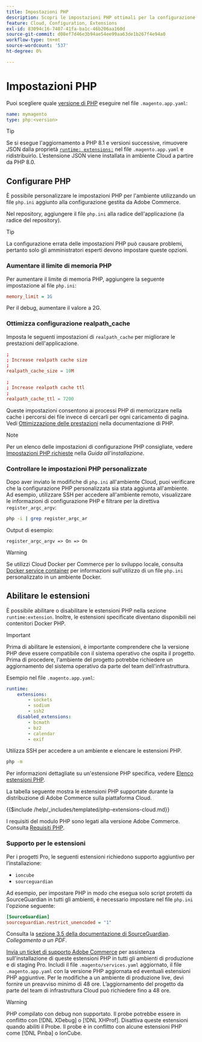 ```yaml
---
title: Impostazioni PHP
description: Scopri le impostazioni PHP ottimali per la configurazione delle applicazioni Commerce nell’infrastruttura cloud.
feature: Cloud, Configuration, Extensions
exl-id: 83094c16-7407-41fa-ba1c-46b206aa160d
source-git-commit: d08ef7d46e3b94ae54ee99aa63de1b267f4e94a0
workflow-type: tm+mt
source-wordcount: '537'
ht-degree: 0%

---
```


# Impostazioni PHP

Puoi scegliere quale [versione di PHP](https://experienceleague.adobe.com/docs/commerce-operations/installation-guide/system-requirements.html) eseguire nel file `.magento.app.yaml`:

```yaml
name: mymagento
type: php:<version>
```

>[!TIP]
>
>Se si esegue l&#39;aggiornamento a PHP 8.1 e versioni successive, rimuovere JSON dalla proprietà [`runtime: extensions:`](properties.md#runtime) nel file `.magento.app.yaml` e ridistribuirlo. L’estensione JSON viene installata in ambiente Cloud a partire da PHP 8.0.

## Configurare PHP

È possibile personalizzare le impostazioni PHP per l&#39;ambiente utilizzando un file `php.ini` aggiunto alla configurazione gestita da Adobe Commerce.

Nel repository, aggiungere il file `php.ini` alla radice dell&#39;applicazione (la radice del repository).

>[!TIP]
>
>La configurazione errata delle impostazioni PHP può causare problemi, pertanto solo gli amministratori esperti devono impostare queste opzioni.

### Aumentare il limite di memoria PHP

Per aumentare il limite di memoria PHP, aggiungere la seguente impostazione al file `php.ini`:

```ini
memory_limit = 1G
```

Per il debug, aumentare il valore a 2G.

### Ottimizza configurazione realpath_cache

Imposta le seguenti impostazioni di `realpath_cache` per migliorare le prestazioni dell&#39;applicazione.

```conf
;
; Increase realpath cache size
;
realpath_cache_size = 10M

;
; Increase realpath cache ttl
;
realpath_cache_ttl = 7200
```

Queste impostazioni consentono ai processi PHP di memorizzare nella cache i percorsi dei file invece di cercarli per ogni caricamento di pagina. Vedi [Ottimizzazione delle prestazioni](https://www.php.net/manual/en/ini.core.php) nella documentazione di PHP.

>[!NOTE]
>
>Per un elenco delle impostazioni di configurazione PHP consigliate, vedere [Impostazioni PHP richieste](https://experienceleague.adobe.com/docs/commerce-operations/installation-guide/prerequisites/php-settings.html) nella _Guida all&#39;installazione_.

### Controllare le impostazioni PHP personalizzate

Dopo aver inviato le modifiche di `php.ini` all&#39;ambiente Cloud, puoi verificare che la configurazione PHP personalizzata sia stata aggiunta all&#39;ambiente. Ad esempio, utilizzare SSH per accedere all&#39;ambiente remoto, visualizzare le informazioni di configurazione PHP e filtrare per la direttiva `register_argc_argv`:

```bash
php -i | grep register_argc_ar
```

Output di esempio:

```text
register_argc_argv => On => On
```

>[!WARNING]
>
>Se utilizzi Cloud Docker per Commerce per lo sviluppo locale, consulta [Docker service container](https://developer.adobe.com/commerce/cloud-tools/docker/containers/service/#fpm-container) per informazioni sull&#39;utilizzo di un file `php.ini` personalizzato in un ambiente Docker.

## Abilitare le estensioni

È possibile abilitare o disabilitare le estensioni PHP nella sezione `runtime:extension`. Inoltre, le estensioni specificate diventano disponibili nei contenitori Docker PHP.

>[!IMPORTANT]
>
>Prima di abilitare le estensioni, è importante comprendere che la versione PHP deve essere compatibile con il sistema operativo che ospita il progetto. Prima di procedere, l&#39;ambiente del progetto potrebbe richiedere un aggiornamento del sistema operativo da parte del team dell&#39;infrastruttura.

Esempio nel file `.magento.app.yaml`:

```yaml
runtime:
    extensions:
        - sockets
        - sodium
        - ssh2
    disabled_extensions:
        - bcmath
        - bz2
        - calendar
        - exif
```

Utilizza SSH per accedere a un ambiente e elencare le estensioni PHP.

```bash
php -m
```

Per informazioni dettagliate su un&#39;estensione PHP specifica, vedere [Elenco estensioni PHP](https://www.php.net/manual/en/extensions.alphabetical.php).

La tabella seguente mostra le estensioni PHP supportate durante la distribuzione di Adobe Commerce sulla piattaforma Cloud.

{{$include /help/_includes/templated/php-extensions-cloud.md}}

I requisiti del modulo PHP sono legati alla versione Adobe Commerce. Consulta [Requisiti PHP](https://experienceleague.adobe.com/docs/commerce-operations/installation-guide/prerequisites/php-settings.html).

### Supporto per le estensioni

Per i progetti Pro, le seguenti estensioni richiedono supporto aggiuntivo per l’installazione:

- `ioncube`
- `sourceguardian`

Ad esempio, per impostare PHP in modo che esegua solo script protetti da SourceGuardian in tutti gli ambienti, è necessario impostare nel file `php.ini` l&#39;opzione seguente:

```ini
[SourceGuardian]
sourceguardian.restrict_unencoded = "1"
```

Consulta la [sezione 3.5 della documentazione di SourceGuardian](https://sourceguardian.com/demofiles/files/SourceGuardian%20for%20Linux%20User%20Manual.pdf). _Collegamento a un PDF_.

[Invia un ticket di supporto Adobe Commerce](https://experienceleague.adobe.com/docs/commerce-knowledge-base/kb/help-center-guide/magento-help-center-user-guide.html#submit-ticket) per assistenza sull&#39;installazione di queste estensioni PHP in tutti gli ambienti di produzione e di staging Pro. Includi il file `.magento/services.yaml` aggiornato, il file `.magento.app.yaml` con la versione PHP aggiornata ed eventuali estensioni PHP aggiuntive. Per le modifiche a un ambiente di produzione live, devi fornire un preavviso minimo di 48 ore. L’aggiornamento del progetto da parte del team di infrastruttura Cloud può richiedere fino a 48 ore.

>[!WARNING]
>
>PHP compilato con debug non supportato. Il probe potrebbe essere in conflitto con [!DNL XDebug] o [!DNL XHProf]. Disattiva queste estensioni quando abiliti il Probe. Il probe è in conflitto con alcune estensioni PHP come [!DNL Pinba] o IonCube.

<!-- Last updated from includes: 2025-04-14 09:39:27 -->
